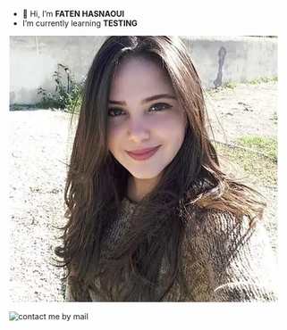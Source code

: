 - 👋 Hi, I’m **FATEN HASNAOUI** 
- I’m currently learning **TESTING** 


![FATEN HASNAOUI](https://github.com/FATEN-WEB/FATEN-WEB/blob/main/FB_IMG_1623054211509.jpg)
 
![contact me by mail](f.hasnaoui@it-students.fr)  

